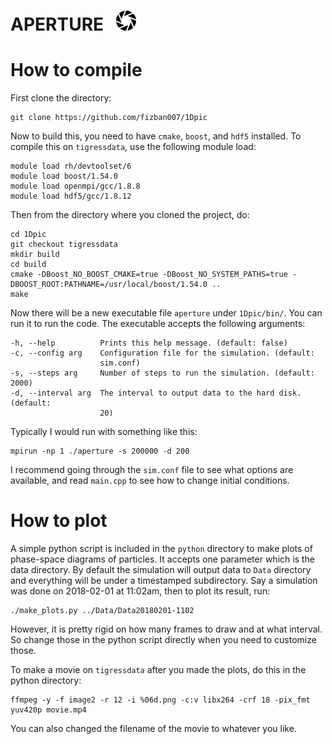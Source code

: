 APERTURE &nbsp;&nbsp;![](https://github.com/fizban007/1Dpic/blob/master/logo.png "Aperture Logo")
=============

# How to compile

First clone the directory:

    git clone https://github.com/fizban007/1Dpic
    
Now to build this, you need to have `cmake`, `boost`, and `hdf5` installed. To
compile this on `tigressdata`, use the following module load:

    module load rh/devtoolset/6
    module load boost/1.54.0
    module load openmpi/gcc/1.8.8
    module load hdf5/gcc/1.8.12
    
Then from the directory where you cloned the project, do:

    cd 1Dpic
    git checkout tigressdata
    mkdir build
    cd build
    cmake -DBoost_NO_BOOST_CMAKE=true -DBoost_NO_SYSTEM_PATHS=true -DBOOST_ROOT:PATHNAME=/usr/local/boost/1.54.0 ..
    make
    
Now there will be a new executable file `aperture` under `1Dpic/bin/`. You can
run it to run the code. The executable accepts the following arguments:

    -h, --help          Prints this help message. (default: false)
    -c, --config arg    Configuration file for the simulation. (default:
                        sim.conf)
    -s, --steps arg     Number of steps to run the simulation. (default: 2000)
    -d, --interval arg  The interval to output data to the hard disk. (default:
                        20)

Typically I would run with something like this:

    mpirun -np 1 ./aperture -s 200000 -d 200
    
I recommend going through the `sim.conf` file to see what options are available,
and read `main.cpp` to see how to change initial conditions.

# How to plot

A simple python script is included in the `python` directory to make plots of
phase-space diagrams of particles. It accepts one parameter which is the data
directory. By default the simulation will output data to `Data` directory and
everything will be under a timestamped subdirectory. Say a simulation was done
on 2018-02-01 at 11:02am, then to plot its result, run:

    ./make_plots.py ../Data/Data20180201-1102
    
However, it is pretty rigid on how many frames to draw and at what interval. So
change those in the python script directly when you need to customize those.

To make a movie on `tigressdata` after you made the plots, do this in the python
directory:

    ffmpeg -y -f image2 -r 12 -i %06d.png -c:v libx264 -crf 18 -pix_fmt yuv420p movie.mp4
    
You can also changed the filename of the movie to whatever you like.
